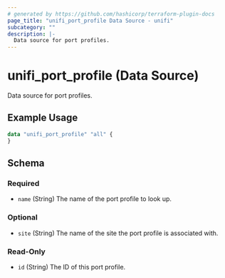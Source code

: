 ```yaml
---
# generated by https://github.com/hashicorp/terraform-plugin-docs
page_title: "unifi_port_profile Data Source - unifi"
subcategory: ""
description: |-
  Data source for port profiles.
---
```


# unifi_port_profile (Data Source)

Data source for port profiles.

## Example Usage

```terraform
data "unifi_port_profile" "all" {
}
```

<!-- schema generated by tfplugindocs -->
## Schema

### Required

- `name` (String) The name of the port profile to look up.

### Optional

- `site` (String) The name of the site the port profile is associated with.

### Read-Only

- `id` (String) The ID of this port profile.
